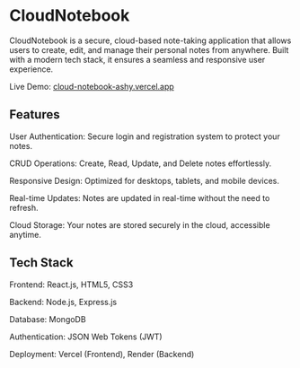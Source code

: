 # CloudNotebook 
CloudNotebook is a secure, cloud-based note-taking application that allows users to create, edit, and manage their personal notes from anywhere. Built with a modern tech stack, it ensures a seamless and responsive user experience.

Live Demo: [cloud-notebook-ashy.vercel.app](cloud-notebook-ashy.vercel.app)

## Features
User Authentication: Secure login and registration system to protect your notes.

CRUD Operations: Create, Read, Update, and Delete notes effortlessly.

Responsive Design: Optimized for desktops, tablets, and mobile devices.

Real-time Updates: Notes are updated in real-time without the need to refresh.

Cloud Storage: Your notes are stored securely in the cloud, accessible anytime.

## Tech Stack
Frontend: React.js, HTML5, CSS3

Backend: Node.js, Express.js

Database: MongoDB

Authentication: JSON Web Tokens (JWT)

Deployment: Vercel (Frontend), Render (Backend)
